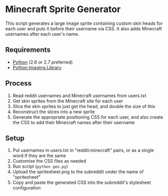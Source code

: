 # Minecraft Sprite Generator
This script generates a large image sprite containing custom skin heads for
each user and puts it before their username via CSS. It also adds Minecraft
usernames after each user's name.

## Requirements
* [Python](http://www.python.org/) (2.6 or 2.7 preferred)
* [Python Imaging Library](http://www.pythonware.com/products/pil/)

## Process
1. Read reddit usernames and Minecraft usernames from users.txt
2. Get skin sprites from the Minecraft site for each user
3. Slice the skin sprites to just get the head, and double the size of this
4. Reconstruct the slices into a new sprite
5. Generate the appropriate positioning CSS for each user, and also create the
   CSS to add their Minecraft names after their username
   
## Setup
1. Put usernames in users.txt in "reddit:minecraft" pairs, or as a single word
   if they are the same
2. Customise the CSS files as needed
3. Run script (`python gen.py`)
4. Upload the spritesheet.png to the subreddit under the name of "spritesheet"
5. Copy and paste the generated CSS into the subreddit's stylesheet
   configuration
